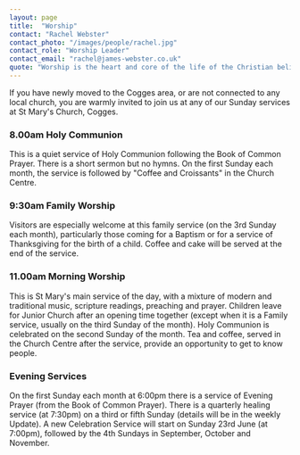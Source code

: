 ```yaml
---
layout: page
title:  "Worship"
contact: "Rachel Webster"
contact_photo: "/images/people/rachel.jpg"
contact_role: "Worship Leader"
contact_email: "rachel@james-webster.co.uk"
quote: "Worship is the heart and core of the life of the Christian believer and therefore of the body of believers - the church. Worshipping the Almighty God is what we are made for and our life and work only makes sense in the context of that worship... Our sung worship is one of the outward expressions of that life of worship."
---
```




If you have newly moved to the Cogges area, or are not connected to any local church, you are warmly invited to join us at any of our Sunday services at St Mary's Church, Cogges.


### 8.00am Holy Communion

This is a quiet service of Holy Communion following the Book of Common Prayer. There is a short sermon but no hymns. On the first Sunday each month, the service is followed by "Coffee and Croissants" in the Church Centre.

### 9:30am Family Worship

Visitors are especially welcome at this family service (on the 3rd Sunday each month), particularly those coming for a Baptism or for a service of Thanksgiving for the birth of a child. Coffee and cake will be served at the end of the service.

### 11.00am Morning Worship

This is St Mary's main service of the day, with a mixture of modern and traditional music, scripture readings, preaching and prayer. Children leave for Junior Church after an opening time together (except when it is a Family service, usually on the third Sunday of the month). Holy Communion is celebrated on the second Sunday of the month. Tea and coffee, served in the Church Centre after the service, provide an opportunity to get to know people.

### Evening Services

On the first Sunday each month at 6:00pm there is a service of Evening Prayer (from the Book of Common Prayer). There is a quarterly healing service (at 7:30pm) on a third or fifth Sunday (details will be in the weekly Update). A new Celebration Service will start on Sunday 23rd June (at 7:00pm), followed by the 4th Sundays in September, October and November.

